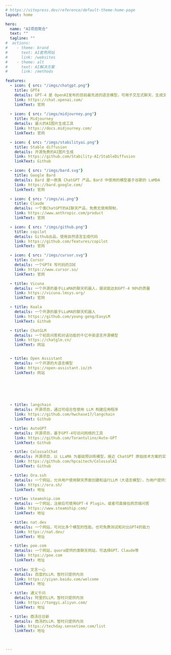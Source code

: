 ```yaml
---
# https://vitepress.dev/reference/default-theme-home-page
layout: home

hero:
  name: "AI项目聚合"
  text: ""
  tagline: ""
#  actions:
#    - theme: brand
#      text: AI套壳网站
#      link: /websites
#    - theme: alt
#      text: AI解决方案
#      link: /methods

features:
  - icon: { src: "/imgs/chatgpt.png"}
    title: GPT4
    details: GPT-4 是 OpenAI发布的目前最先进的语言模型，可用于交互式聊天、生成文本。
    link: https://chat.openai.com/
    linkText: 官网
    
  - icon: { src: "/imgs/midjourney.png"}
    title: Midjourney
    details: 最火的AI图片生成工具
    link: https://docs.midjourney.com/
    linkText: 官网

  - icon: { src: "/imgs/stabilityai.png"}
    title: Stable diffusion
    details: 开源免费的AI图片生成
    link: https://github.com/Stability-AI/StableDiffusion
    linkText: Github

  - icon: { src: "/imgs/bard.svg"}
    title: Google Bard
    details: Bard 是一款类 ChatGPT 产品，Bard 中使用的模型基于谷歌的 LaMDA
    link: https://bard.google.com/
    linkText: 官网

  - icon: { src: "/imgs/ai.png"}
    title: Claude
    details: 一个类ChatGPT的AI聊天产品，免费无使用限制.
    link: https://www.anthropic.com/product
    linkText: 官网

  - icon: { src: "/imgs/github.png"}
    title: copilot
    details: Github出品，使用自然语言生成代码
    link: https://github.com/features/copilot
    linkText: 官网

  - icon: { src: "/imgs/cursor.svg"}
    title: Cursor
    details: 一个GPT4 写代码的IDE
    link: https://www.cursor.so/
    linkText: 官网

  - title: Vicuna
    details: 一个开源的基于LLaMA的聊天机器人，据说能达到GPT-4 90%的质量
    link: https://vicuna.lmsys.org/
    linkText: 官网

  - title: Koala
    details: 一个开源的基于LLaMA的聊天机器人
    link: https://github.com/young-geng/EasyLM
    linkText: Github

  - title: ChatGLM
    details: 一个初具问答和对话功能的千亿中英语言开源模型
    link: https://chatglm.cn/
    linkText: 网站


  - title: Open Assistant
    details: 一个开源的大语言模型
    link: https://open-assistant.io/zh
    linkText: 网站

  

  


  - title: langchain
    details: 开源项目，通过可组合性使用 LLM 构建应用程序
    link: https://github.com/hwchase17/langchain
    linkText: Github

  - title: AutoGPT
    details: 开源项目，基于GPT-4可访问网络的工具
    link: https://github.com/Torantulino/Auto-GPT
    linkText: Github

  - title: ColossalChat
    details: 开源项目，以 LLaMA 为基础预训练模型，接近 ChatGPT 原始技术方案的实用开源项目
    link: https://github.com/hpcaitech/ColossalAI
    linkText: Github

  - title: Ora.ssh 
    details: 一个网站，允许用户使用聊天界面创建和运行LLM（大语言模型），为用户提供无限制访问GPT-4的能力，可以用来写文章、摘要、诗歌、代码等
    link: https://ora.sh/
    linkText: 地址

  - title: steamship.com 
    details: 一个网站，注册后可使用GPT-4 Plugin，或者可直接在网页端问答
    link: https://www.steamship.com/
    linkText: 地址

  - title: nat.dev
    details: 一个网站，可对比多个模型的性能，也可免费测试和对比GPT4的能力
    link: https://nat.dev/
    linkText: 地址

  - title: poe.com
    details: 一个网站，quora提供的类聊天网站，可选择GPT、Claude等
    link: https://poe.com
    linkText: 地址
  
  - title: 文言一心
    details: 百度的LLM，暂时只提供内测
    link: https://yiyan.baidu.com/welcome
    linkText: 地址

  - title: 通义千问
    details: 阿里的LLM，暂时只提供内测
    link: https://tongyi.aliyun.com/
    linkText: 地址

  - title: 商汤日日新
    details: 商汤的LLM，暂时只提供内测
    link: https://techday.sensetime.com/list
    linkText: 地址

  

---
```


